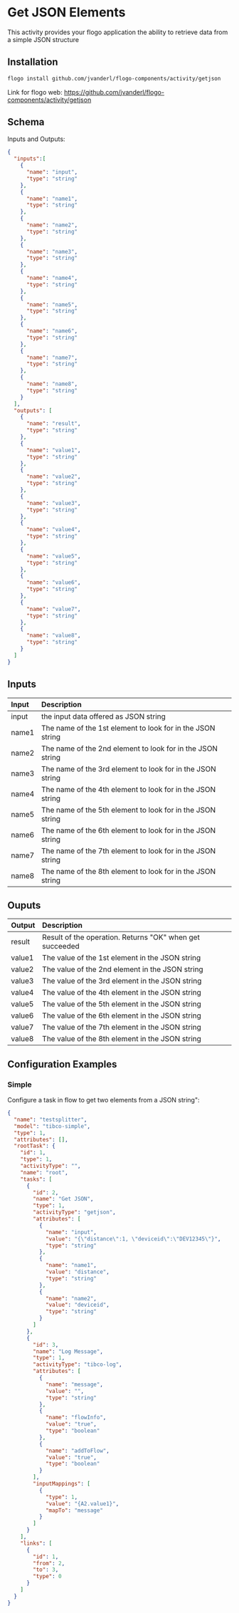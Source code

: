 # Get JSON Elements
This activity provides your flogo application the ability to retrieve data from a simple JSON structure

## Installation

```bash
flogo install github.com/jvanderl/flogo-components/activity/getjson
```
Link for flogo web: https://github.com/jvanderl/flogo-components/activity/getjson

## Schema
Inputs and Outputs:

```json
{
  "inputs":[
    {
      "name": "input",
      "type": "string"
    },
    {
      "name": "name1",
      "type": "string"
    },
    {
      "name": "name2",
      "type": "string"
    },
    {
      "name": "name3",
      "type": "string"
    },
    {
      "name": "name4",
      "type": "string"
    },
    {
      "name": "name5",
      "type": "string"
    },
    {
      "name": "name6",
      "type": "string"
    },
    {
      "name": "name7",
      "type": "string"
    },
    {
      "name": "name8",
      "type": "string"
    }
  ],
  "outputs": [
    {
      "name": "result",
      "type": "string"
    },
    {
      "name": "value1",
      "type": "string"
    },
    {
      "name": "value2",
      "type": "string"
    },
    {
      "name": "value3",
      "type": "string"
    },
    {
      "name": "value4",
      "type": "string"
    },
    {
      "name": "value5",
      "type": "string"
    },
    {
      "name": "value6",
      "type": "string"
    },
    {
      "name": "value7",
      "type": "string"
    },
    {
      "name": "value8",
      "type": "string"
    }
  ]
}
```
## Inputs
| Input   | Description    |
|:----------|:---------------|
| input    | the input data offered as JSON string |
| name1    | The name of the 1st element to look for in the JSON string |
| name2    | The name of the 2nd element to look for in the JSON string |
| name3    | The name of the 3rd element to look for in the JSON string |
| name4    | The name of the 4th element to look for in the JSON string |
| name5    | The name of the 5th element to look for in the JSON string |
| name6    | The name of the 6th element to look for in the JSON string |
| name7    | The name of the 7th element to look for in the JSON string |
| name8    | The name of the 8th element to look for in the JSON string |

## Ouputs
| Output   | Description    |
|:----------|:---------------|
| result    | Result of the operation. Returns "OK" when get succeeded |
| value1    | The value of the 1st element in the JSON string |
| value2    | The value of the 2nd element in the JSON string |
| value3    | The value of the 3rd element in the JSON string |
| value4    | The value of the 4th element in the JSON string |
| value5    | The value of the 5th element in the JSON string |
| value6    | The value of the 6th element in the JSON string |
| value7    | The value of the 7th element in the JSON string |
| value8    | The value of the 8th element in the JSON string |


## Configuration Examples
### Simple
Configure a task in flow to get two elements from a JSON string":

```json
{
  "name": "testsplitter",
  "model": "tibco-simple",
  "type": 1,
  "attributes": [],
  "rootTask": {
    "id": 1,
    "type": 1,
    "activityType": "",
    "name": "root",
    "tasks": [
      {
        "id": 2,
        "name": "Get JSON",
        "type": 1,
        "activityType": "getjson",
        "attributes": [
          {
            "name": "input",
            "value": "{\"distance\":1, \"deviceid\":\"DEV12345\"}",
            "type": "string"
          },
          {
            "name": "name1",
            "value": "distance",
            "type": "string"
          },
          {
            "name": "name2",
            "value": "deviceid",
            "type": "string"
          }
        ]
      },
      {
        "id": 3,
        "name": "Log Message",
        "type": 1,
        "activityType": "tibco-log",
        "attributes": [
          {
            "name": "message",
            "value": "",
            "type": "string"
          },
          {
            "name": "flowInfo",
            "value": "true",
            "type": "boolean"
          },
          {
            "name": "addToFlow",
            "value": "true",
            "type": "boolean"
          }
        ],
        "inputMappings": [
          {
            "type": 1,
            "value": "{A2.value1}",
            "mapTo": "message"
          }
        ]
      }
    ],
    "links": [
      {
        "id": 1,
        "from": 2,
        "to": 3,
        "type": 0
      }
    ]
  }
}
```
